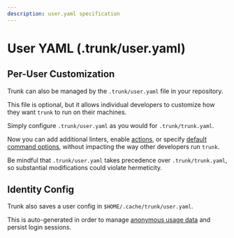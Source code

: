```yaml
---
description: user.yaml specification
---
```


# User YAML (.trunk/user.yaml)

## Per-User Customization

Trunk can also be managed by the `.trunk/user.yaml` file in your repository.

This file is optional, but it allows individual developers to customize how they want `trunk` to run on their machines.

Simply configure `.trunk/user.yaml` as you would for `.trunk/trunk.yaml`.

Now you can add additional linters, enable [actions](../advanced-setup/actions/actions.md), or specify [default command options](trunk-yaml/#cli), without impacting the way other developers run `trunk`.

Be mindful that `.trunk/user.yaml` takes precedence over `.trunk/trunk.yaml`, so substantial modifications could violate hermeticity.

## Identity Config

Trunk also saves a user config in `$HOME/.cache/trunk/user.yaml`.

This is auto-generated in order to manage [anonymous usage data](telemetry.md) and persist login sessions.

